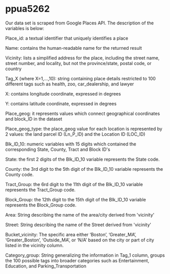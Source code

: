 # ppua5262
Our data set is scraped from Google Places API. The description of the variables is below:

Place_id: a textual identifier that uniquely identifies a place

Name: contains the human-readable name for the returned result

Vicinity: lists a simplified address for the place, including the street name, street number, and locality, but not the province/state, postal code, or country

Tag_X (where X=1,...,10): string containing place details restricted to 100 different tags such as health, zoo, car_dealership, and lawyer

X: contains longitude coordinate, expressed in degrees

Y: contains latitude coordinate, expressed in degrees

Place_geog: it represents values which connect geographical coordinates and block_ID in the dataset

Place_geog_type: the place_geog value for each location is represented by 2 values: the land parcel ID (Ln_P_ID) and the Location ID (LOC_ID)

Blk_ID_10: numeric variables with 15 digits which contained the corresponding State, County, Tract and Block ID's

State: the first 2 digits of the Blk_ID_10 variable represents the State code.

County: the 3rd digit to the 5th digit of the Blk_ID_10 variable represents the County code.

Tract_Group: the 6rd digit to the 11th digit of the Blk_ID_10 variable represents the Tract_Group code.

Block_Group: the 12th digit to the 15th digit of the Blk_ID_10 variable represents the Block_Group code.

Area: String describing the name of the area/city derived from 'vicinity'

Street: String describing the name of the Street derived from 'vicinity'

Bucket_vicinity: The specific area either ‘Boston’, ‘Greater_MA’, ‘Greater_Boston’, ‘Outside_MA’, or ‘N/A’ based on the city or part of city listed in the vicinity column. 

Category_group: String generalizing the information in Tag_1 column, groups the 100 possible tags into broader categories such as Entertainment, Education, and Parking_Transportation

